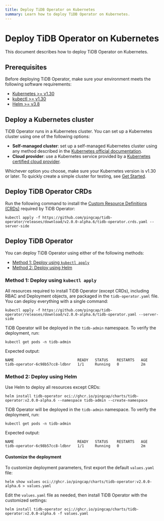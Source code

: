```yaml
---
title: Deploy TiDB Operator on Kubernetes
summary: Learn how to deploy TiDB Operator on Kubernetes.
---
```


# Deploy TiDB Operator on Kubernetes

This document describes how to deploy TiDB Operator on Kubernetes.

## Prerequisites

Before deploying TiDB Operator, make sure your environment meets the following software requirements:

- [Kubernetes >= v1.30](https://kubernetes.io/releases/)
- [kubectl >= v1.30](https://kubernetes.io/docs/tasks/tools/)
- [Helm >= v3.8](https://helm.sh/)

## Deploy a Kubernetes cluster

TiDB Operator runs in a Kubernetes cluster. You can set up a Kubernetes cluster using one of the following options:

- **Self-managed cluster**: set up a self-managed Kubernetes cluster using any method described in the [Kubernetes official documentation](https://kubernetes.io/docs/setup/).
- **Cloud provider**: use a Kubernetes service provided by a [Kubernetes certified cloud provider](https://kubernetes.io/docs/setup/production-environment/turnkey-solutions/).

Whichever option you choose, make sure your Kubernetes version is v1.30 or later. To quickly create a simple cluster for testing, see [Get Started](get-started.md).

## Deploy TiDB Operator CRDs

Run the following command to install the [Custom Resource Definitions (CRDs)](https://kubernetes.io/docs/concepts/extend-kubernetes/api-extension/custom-resources/#customresourcedefinitions) required by TiDB Operator:

```shell
kubectl apply -f https://github.com/pingcap/tidb-operator/releases/download/v2.0.0-alpha.6/tidb-operator.crds.yaml --server-side
```

## Deploy TiDB Operator

You can deploy TiDB Operator using either of the following methods:

- [Method 1: Deploy using `kubectl apply`](#method-1-deploy-using-kubectl-apply)
- [Method 2: Deploy using Helm](#method-2-deploy-using-helm)

### Method 1: Deploy using `kubectl apply`

All resources required to install TiDB Operator (except CRDs), including RBAC and Deployment objects, are packaged in the `tidb-operator.yaml` file. You can deploy everything with a single command:

```shell
kubectl apply -f https://github.com/pingcap/tidb-operator/releases/download/v2.0.0-alpha.6/tidb-operator.yaml --server-side
```

TiDB Operator will be deployed in the `tidb-admin` namespace. To verify the deployment, run:

```shell
kubectl get pods -n tidb-admin
```

Expected output:

```shell
NAME                             READY   STATUS    RESTARTS   AGE
tidb-operator-6c98b57cc8-ldbnr   1/1     Running   0          2m
```

### Method 2: Deploy using Helm

Use Helm to deploy all resources except CRDs:

```shell
helm install tidb-operator oci://ghcr.io/pingcap/charts/tidb-operator:v2.0.0-alpha.6 --namespace tidb-admin --create-namespace
```

TiDB Operator will be deployed in the `tidb-admin` namespace. To verify the deployment, run:

```shell
kubectl get pods -n tidb-admin
```

Expected output:

```shell
NAME                             READY   STATUS    RESTARTS   AGE
tidb-operator-6c98b57cc8-ldbnr   1/1     Running   0          2m
```

#### Customize the deployment

To customize deployment parameters, first export the default `values.yaml` file:

```shell
helm show values oci://ghcr.io/pingcap/charts/tidb-operator:v2.0.0-alpha.6 > values.yaml
```

Edit the `values.yaml` file as needed, then install TiDB Operator with the customized settings:

```shell
helm install tidb-operator oci://ghcr.io/pingcap/charts/tidb-operator:v2.0.0-alpha.6 -f values.yaml
```
